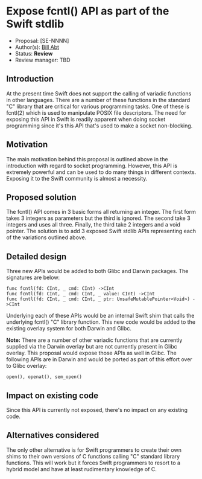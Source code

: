 # Expose fcntl() API as part of the Swift stdlib

* Proposal: [SE-NNNN]
* Author(s): [Bill Abt](https://github.com/billabt)
* Status: **Review**
* Review manager: TBD

## Introduction

At the present time Swift does not support the calling of variadic functions in 
other languages.  There are a number of these functions in the standard "C" 
library that are critical for various programming tasks.  One of these is 
fcntl(2) which is used to manipulate POSIX file descriptors.  The need for
exposing this API in Swift is readily apparent when doing socket programming 
since it's this API that's used to make a socket non-blocking.

## Motivation

The main motivation behind this proposal is outlined above in the
introduction with regard to socket programming.  However, this API is
extremely powerful and can be used to do many things in different contexts.
Exposing it to the Swift community is almost a necessity. 

## Proposed solution

The fcntl() API comes in 3 basic forms all returning an integer.  The 
first form takes 3 integers as parameters but the third is ignored.  The
second take 3 integers and uses all three.  Finally, the third take 2
integers and a void pointer.  The solution is to add 3 exposed Swift
stdlib APIs representing each of the variations outlined above.

## Detailed design

Three new APIs would be added to both Glibc and Darwin packages.  The
signatures are below:

```
func fcntl(fd: CInt, _ cmd: CInt) ->CInt
func fcntl(fd: CInt, _ cmd: CInt, _ value: CInt) ->CInt
func fcntl(fd: CInt, _ cmd: CInt, _ ptr: UnsafeMutablePointer<Void>) ->CInt
```

Underlying each of these APIs would be an internal Swift shim that 
calls the underlying fcntl() "C" library function.  This new code
would be added to the existing overlay system for both Darwin and
Glibc.

**Note:** There are a number of other variadic functions that are
currently supplied via the Darwin overlay but are not currently 
present in Glibc overlay. This proposal would expose those APIs as
well in Glibc. The following APIs are in Darwin and would be ported
as part of this effort over to Glibc overlay:
```
open(), openat(), sem_open()
```

## Impact on existing code

Since this API is currently not exposed, there's no impact on any
existing code.

## Alternatives considered

The only other alternative is for Swift programmers to create their
own shims to their own versions of C functions calling "C" standard
library functions.  This will work but it forces Swift programmers
to resort to a hybrid model and have at least rudimentary knowledge
of C.
